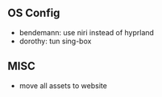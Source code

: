 ## OS Config
- bendemann: use niri instead of hyprland
- dorothy: tun sing-box

## MISC
- move all assets to website
